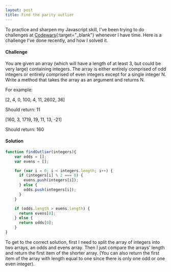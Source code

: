 ```yaml
---
layout: post
title: Find the parity outlier
---
```


To practice and sharpen my Javascript skill, I've been trying to do challenges at [Codewars](https://www.codewars.com){:target="_blank"} whenever I have time. Here is a challenge I've done recently, and how I solved it.

#### Challenge

You are given an array (which will have a length of at least 3, but could be very large) containing integers. The array is either entirely comprised of odd integers or entirely comprised of even integers except for a single integer N. Write a method that takes the array as an argument and returns N.

For example:

[2, 4, 0, 100, 4, 11, 2602, 36]

Should return: 11

[160, 3, 1719, 19, 11, 13, -21]

Should return: 160

#### Solution

```javascript
function findOutlier(integers){
    var odds = [];
    var evens = [];

    for (var i = 0; i < integers.length; i++) {
      if (integers[i] % 2 === 0) {
        evens.push(integers[i]);
      } else {
        odds.push(integers[i]);
      }
    }

    if (odds.length > evens.length) {
      return evens[0];
    } else {
      return odds[0];
    }   
}
```

To get to the correct solution, first I need to split the array of integers into two arrays, an odds and evens array. Then I just compare the arrays' length and return the first item of the shorter array. (You can also return the first item of the array with length equal to one since there is only one odd or one even integer).  
